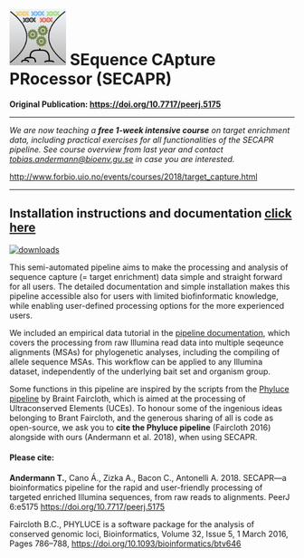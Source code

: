 # <img src="images/secapr_logo.png" width="100"> SEquence CApture PRocessor (SECAPR)

**Original Publication: https://doi.org/10.7717/peerj.5175**

___

*We are now teaching a **free 1-week intensive course** on target enrichment data, including practical exercises for all functionalities of the SECAPR pipeline. See course overview from last year and contact tobias.andermann@bioenv.gu.se in case you are interested.*

http://www.forbio.uio.no/events/courses/2018/target_capture.html

___

## Installation instructions and documentation [click here](./documentation.ipynb)

[![downloads](https://anaconda.org/bioconda/secapr/badges/downloads.svg)](http://bioconda.github.io/recipes/secapr/README.html)


This semi-automated pipeline aims to make the processing and analysis of sequence capture (= target enrichment) data simple and straight forward for all users. The detailed documentation and simple installation makes this pipeline accessible also for users with limited biofinformatic knowledge, while enabling user-defined processing options for the more experienced users.

We included an empirical data tutorial in the [pipeline documentation](./documentation.ipynb), which covers the processing from raw Illumina read data into multiple seqeunce alignments (MSAs) for phylogenetic analyses, including the compiling of allele sequence MSAs. This workflow can be applied to any Illumina dataset, independently of the underlying bait set and organism group.

Some functions in this pipeline are inspired by the scripts from the [Phyluce pipeline](https://github.com/faircloth-lab/phyluce) by Braint Faircloth, which is aimed at the processing of Ultraconserved Elements (UCEs). To honour some of the ingenious ideas belonging to Brant Faircloth, and the generous sharing of all is code as open-source, we ask you to **cite the Phyluce pipeline** (Faircloth 2016) alongside with ours (Andermann et al. 2018), when using SECAPR.  

#### Please cite:

**Andermann T.**, Cano Á., Zizka A., Bacon C., Antonelli A. 2018. SECAPR—a bioinformatics pipeline for the rapid and user-friendly processing of targeted enriched Illumina sequences, from raw reads to alignments. PeerJ 6:e5175 https://doi.org/10.7717/peerj.5175

Faircloth B.C., PHYLUCE is a software package for the analysis of conserved genomic loci, Bioinformatics, Volume 32, Issue 5, 1 March 2016, Pages 786–788, https://doi.org/10.1093/bioinformatics/btv646
